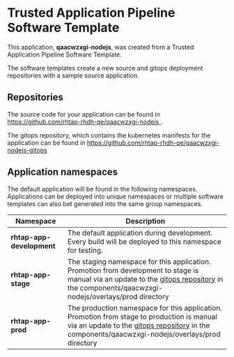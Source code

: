 # Trusted Application Pipeline Software Template

This application, **qaacwzxgi-nodejs**, was created from a Trusted Application Pipeline Software Template.

The software templates create a new source and gitops deployment repositories with a sample source application. 

## Repositories

The source code for your application can be found in [https://github.com/rhtap-rhdh-qe/qaacwzxgi-nodejs ](https://github.com/rhtap-rhdh-qe/qaacwzxgi-nodejs ).
 
The gitops repository, which contains the kubernetes manifests for the application can be found in 
[https://github.com/rhtap-rhdh-qe/qaacwzxgi-nodejs-gitops ](https://github.com/rhtap-rhdh-qe/qaacwzxgi-nodejs-gitops ) 

## Application namespaces 

The default application will be found in the following namespaces. Applications can be deployed into unique namespaces or multiple software templates can also bet generated into the same group namespaces.  

|  Namespace   |  Description   |  
| -------- | -------- |   
| **rhtap-app-development** | The default application during development. Every build will be deployed to this namespace for testing. | 
| **rhtap-app-stage** | The staging namespace for this application. Promotion from development to stage is manual via an update to the [gitops repository](https://github.com/rhtap-rhdh-qe/qaacwzxgi-nodejs-gitops ) in the components/qaacwzxgi-nodejs/overlays/prod directory |  
| **rhtap-app-prod** | The production namespace for this application. Promotion from stage to production is manual via an update to the [gitops repository](https://github.com/rhtap-rhdh-qe/qaacwzxgi-nodejs-gitops ) in the components/qaacwzxgi-nodejs/overlays/prod directory | 